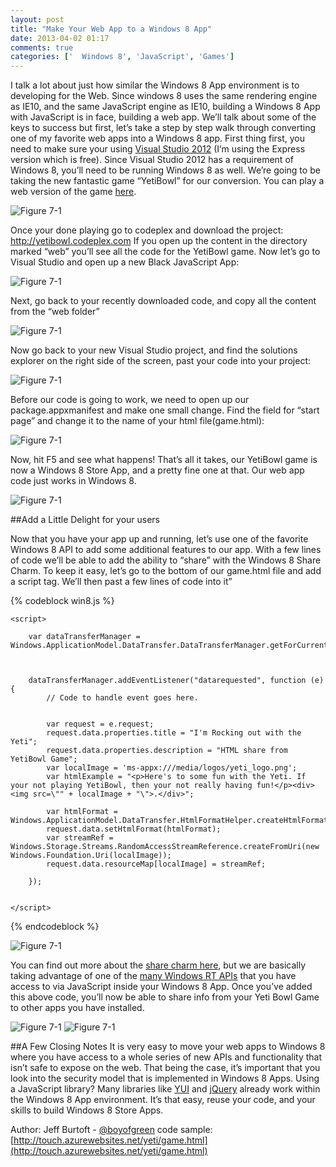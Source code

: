 ```yaml
---
layout: post
title: "Make Your Web App to a Windows 8 App"
date: 2013-04-02 01:17
comments: true
categories: ['  Windows 8', 'JavaScript', 'Games']
---
```

I talk a lot about just how similar the Windows 8 App environment is to developing for the Web.  Since windows 8 uses the same rendering engine as IE10, and the same JavaScript engine as IE10, building a Windows 8 App with JavaScript is in face, building a web app.  We’ll talk about some of the keys to success but first, let’s take a step by step walk through converting one of my favorite web apps into a Windows 8 app.
First thing first, you need to make sure your using [Visual Studio 2012](http://www.microsoft.com/visualstudio/eng/products/visual-studio-express-products) (I’m using the Express version which is free).  Since Visual Studio 2012 has a requirement of Windows 8, you’ll need to be running Windows 8 as well.
We’re going to be taking the new fantastic game “YetiBowl” for our conversion.  You can play a web version of the game [here](http://touch.azurewebsites.net/yeti/game.html). 

<img class="figure" alt="Figure 7-1" src="/images/win8app/ieweb.png"> 

Once your done playing go to codeplex and download the project: http://yetibowl.codeplex.com
If you open up the content in the directory marked “web”  you’ll see all the code for the YetiBowl game.  Now let’s go to Visual Studio and open up a new Black JavaScript App:

<img class="figure" alt="Figure 7-1" src="/images/win8app/VS1.png"> 

Next, go back to your recently downloaded code, and copy all the content from the “web folder”

<img class="figure" alt="Figure 7-1" src="/images/win8app/VS2.png"> 

Now go back to your new Visual Studio project, and find the solutions explorer on the right side of the screen, past your code into your project:

<img class="figure" alt="Figure 7-1" src="/images/win8app/VS3.png"> 

Before our code is going to work, we need to open up our package.appxmanifest and make one small change.  Find the field for “start page” and change it to the name of your html file(game.html):

<img class="figure" alt="Figure 7-1" src="/images/win8app/VS4.png"> 

Now, hit F5 and see what happens!  That’s all it takes, our YetiBowl game is now a Windows 8 Store App, and a pretty fine one at that.  Our web app code just works in Windows 8.

<img class="figure" alt="Figure 7-1" src="/images/win8app/VS5.png"> 

##Add a Little Delight for your users

Now that you have your app up and running, let’s use one of the favorite Windows 8 API to add some additional features to our app.  With a few lines of code we’ll be able to add the ability to “share” with the Windows 8 Share Charm.
  To keep it easy, let’s go to the bottom of our game.html file and add a script tag.  We’ll then past a few lines of code into it”

{% codeblock win8.js %} 

    <script>

        var dataTransferManager = Windows.ApplicationModel.DataTransfer.DataTransferManager.getForCurrentView();



        dataTransferManager.addEventListener("datarequested", function (e) {
            // Code to handle event goes here.


            var request = e.request;
            request.data.properties.title = "I'm Rocking out with the Yeti";
            request.data.properties.description = "HTML share from YetiBowl Game";
            var localImage = 'ms-appx:///media/logos/yeti_logo.png';
            var htmlExample = "<p>Here's to some fun with the Yeti. If your not playing YetiBowl, then your not really having fun!</p><div><img src=\"" + localImage + "\">.</div>";

            var htmlFormat = Windows.ApplicationModel.DataTransfer.HtmlFormatHelper.createHtmlFormat(htmlExample);
            request.data.setHtmlFormat(htmlFormat);
            var streamRef = Windows.Storage.Streams.RandomAccessStreamReference.createFromUri(new Windows.Foundation.Uri(localImage));
            request.data.resourceMap[localImage] = streamRef;

        });


    </script>

{% endcodeblock %}

<img class="figure" alt="Figure 7-1" src="/images/win8app/VS6.png"> 

You can find out more about the [share charm here](http://msdn.microsoft.com/en-us/library/windows/apps/hh758314.aspx), but we are basically taking advantage of one of the [many Windows RT APIs](http://msdn.microsoft.com/en-us/library/windows/apps/br211377.aspx) that you have access to via JavaScript inside your Windows 8 App.  Once you’ve added this above code, you’ll now be able to share info from your Yeti Bowl Game to other apps you have installed.

<img class="figure" alt="Figure 7-1" src="/images/win8app/VS7.png"> 

<img class="figure" alt="Figure 7-1" src="/images/win8app/VS8.png"> 

##A Few Closing Notes
It is very easy to move your web apps to Windows 8 where you have access to a whole series of new APIs and functionality that isn’t safe to expose on the web.  That being the case, it’s important that you look into the security model that is implemented in Windows 8 Apps.  Using a JavaScript library?  Many libraries like [YUI](http://www.yuiblog.com/blog/2013/03/12/windows-8-loves-yui/) and [jQuery](http://blogs.msdn.com/b/interoperability/archive/2013/03/29/jquery-adds-support-for-windows-store-apps-creates-new-opportunities-for-javascript-open-source-developers.aspx) already work within the Windows 8 App environment. 
It’s that easy, reuse your code, and your skills to build Windows 8 Store Apps.

Author: Jeff Burtoft - [@boyofgreen](http://www.twitter.com/boyofgreen)
code sample: [http://touch.azurewebsites.net/yeti/game.html](http://touch.azurewebsites.net/yeti/game.html)
